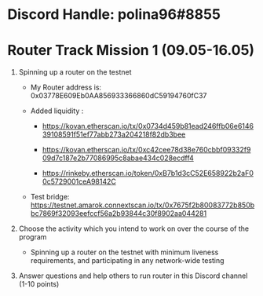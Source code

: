 # Discord Handle: polina96#8855
# Router Track Mission 1 (09.05-16.05)

1) Spinning up a router on the testnet

    - My Router address is: 0x03778E609Eb0AA856933366860dC59194760fC37

    - Added liquidity : 

      - https://kovan.etherscan.io/tx/0x0734d459b81ead246ffb06e614639108591f51ef77abb273a204218f82db3bee

      - https://kovan.etherscan.io/tx/0xc42cee78d38e760cbbf09332f909d7c187e2b77086995c8abae434c028ecdff4
    
      - https://rinkeby.etherscan.io/token/0xB7b1d3cC52E658922b2aF00c5729001ceA98142C
    




    - Test bridge: https://testnet.amarok.connextscan.io/tx/0x7675f2b80083772b850bbc7869f32093eefccf56a2b93844c30f8902aa044281



2) Choose the activity which you intend to work on over the course of the program


    - Spinning up a router on the testnet with minimum liveness requirements, and participating in any network-wide testing


3) Answer questions and help others to run router in this Discord channel (1-10 points)

